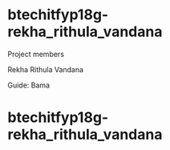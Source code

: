 # btechitfyp18g-rekha_rithula_vandana
Project members 

Rekha
Rithula
Vandana

Guide: Bama
# btechitfyp18g-rekha_rithula_vandana
